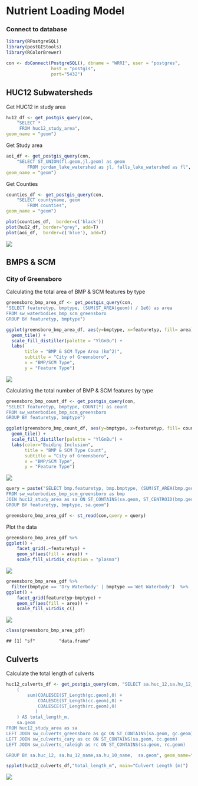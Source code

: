 # Nutrient Loading Model

### Connect to database

``` r
library(RPostgreSQL)
library(postGIStools)
library(RColorBrewer)

con <- dbConnect(PostgreSQL(), dbname = "WRRI", user = "postgres",
                 host = "postgis",
                 port="5432")
```

## HUC12 Subwatersheds

Get HUC12 in study area

``` r
hu12_df <- get_postgis_query(con, 
    "SELECT *
     FROM huc12_study_area",
geom_name = "geom")
```

Get Study area

``` r
aoi_df <- get_postgis_query(con, 
    "SELECT ST_UNION(fl.geom,jl.geom) as geom 
        FROM jordan_lake_watershed as jl, falls_lake_watershed as fl",
geom_name = "geom")
```

Get Counties

``` r
counties_df <- get_postgis_query(con, 
    "SELECT countyname, geom 
        FROM counties",
geom_name = "geom")
```

``` r
plot(counties_df,  border=c('black'))
plot(hu12_df, border="grey", add=T)
plot(aoi_df,  border=c('blue'), add=T)
```

![](BMPs_HUC12_files/figure-gfm/studyarea-1.png)<!-- -->

## BMPS & SCM

### City of Greensboro

Calculating the total area of BMP & SCM features by type

``` r
greensboro_bmp_area_df <- get_postgis_query(con,
"SELECT featuretyp, bmptype, (SUM(ST_AREA(geom)) / 1e6) as area
FROM sw_waterbodies_bmp_scm_greensboro
GROUP BY featuretyp, bmptype")

ggplot(greensboro_bmp_area_df, aes(y=bmptype, x=featuretyp, fill= area)) + 
  geom_tile() +
  scale_fill_distiller(palette = "YlGnBu") +
  labs(
       title = "BMP & SCM Type Area (km^2)",
       subtitle = "City of Greensboro",
       x = "BMP/SCM Type",
       y = "Feature Type")
```

![](BMPs_HUC12_files/figure-gfm/unnamed-chunk-1-1.png)<!-- -->

Calculating the total number of BMP & SCM features by type

``` r
greensboro_bmp_count_df <- get_postgis_query(con,
"SELECT featuretyp, bmptype, COUNT(*) as count
FROM sw_waterbodies_bmp_scm_greensboro
GROUP BY featuretyp, bmptype")

ggplot(greensboro_bmp_count_df, aes(y=bmptype, x=featuretyp, fill= count)) + 
  geom_tile() +
  scale_fill_distiller(palette = "YlGnBu") +
  labs(color="Buiding Inclusion",
       title = "BMP & SCM Type Count",
       subtitle = "City of Greensboro",
       x = "BMP/SCM Type",
       y = "Feature Type")
```

![](BMPs_HUC12_files/figure-gfm/unnamed-chunk-2-1.png)<!-- -->

``` r
query = paste("SELECT bmp.featuretyp, bmp.bmptype, (SUM(ST_AREA(bmp.geom)) / 1e6) as area, sa.geom
FROM sw_waterbodies_bmp_scm_greensboro as bmp
JOIN huc12_study_area as sa ON ST_CONTAINS(sa.geom, ST_CENTROID(bmp.geom))
GROUP BY featuretyp, bmptype, sa.geom")

greensboro_bmp_area_gdf <- st_read(con,query = query)
```

Plot the data

``` r
greensboro_bmp_area_gdf %>%
ggplot() +
    facet_grid(.~featuretyp) +
    geom_sf(aes(fill = area)) +
    scale_fill_viridis_c(option = "plasma")
```

![](BMPs_HUC12_files/figure-gfm/unnamed-chunk-4-1.png)<!-- -->

``` r
greensboro_bmp_area_gdf %>%
  filter(bmptype == 'Dry Waterbody' | bmptype =='Wet Waterbody')  %>%
ggplot() +
    facet_grid(featuretyp~bmptype) +
    geom_sf(aes(fill = area)) +
    scale_fill_viridis_c()
```

![](BMPs_HUC12_files/figure-gfm/unnamed-chunk-5-1.png)<!-- -->

``` r
class(greensboro_bmp_area_gdf)
```

    ## [1] "sf"         "data.frame"

## Culverts

Calculate the total length of
culverts

``` r
huc12_culverts_df <- get_postgis_query(con, "SELECT sa.huc_12,sa.hu_12_name,sa.hu_10_name, 
    (
        sum(COALESCE(ST_Length(gc.geom),0) + 
            COALESCE(ST_Length(cc.geom),0) +
            COALESCE(ST_Length(rc.geom),0)
           )
    ) AS total_length_m,
    sa.geom
FROM huc12_study_area as sa
LEFT JOIN sw_culverts_greensboro as gc ON ST_CONTAINS(sa.geom, gc.geom)
LEFT JOIN sw_culverts_cary as cc ON ST_CONTAINS(sa.geom, cc.geom)
LEFT JOIN sw_culverts_raleigh as rc ON ST_CONTAINS(sa.geom, rc.geom)

GROUP BY sa.huc_12, sa.hu_12_name,sa.hu_10_name,  sa.geom", geom_name="geom")
```

``` r
spplot(huc12_culverts_df,"total_length_m", main="Culvert Length (m)")
```

![](BMPs_HUC12_files/figure-gfm/unnamed-chunk-8-1.png)<!-- -->
